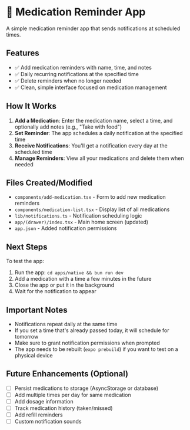 # 💊 Medication Reminder App

A simple medication reminder app that sends notifications at scheduled times.

## Features

- ✅ Add medication reminders with name, time, and notes
- ✅ Daily recurring notifications at the specified time
- ✅ Delete reminders when no longer needed
- ✅ Clean, simple interface focused on medication management

## How It Works

1. **Add a Medication**: Enter the medication name, select a time, and optionally add notes (e.g., "Take with food")
2. **Set Reminder**: The app schedules a daily notification at the specified time
3. **Receive Notifications**: You'll get a notification every day at the scheduled time
4. **Manage Reminders**: View all your medications and delete them when needed

## Files Created/Modified

- `components/add-medication.tsx` - Form to add new medication reminders
- `components/medication-list.tsx` - Display list of all medications
- `lib/notifications.ts` - Notification scheduling logic
- `app/(drawer)/index.tsx` - Main home screen (updated)
- `app.json` - Added notification permissions

## Next Steps

To test the app:

1. Run the app: `cd apps/native && bun run dev`
2. Add a medication with a time a few minutes in the future
3. Close the app or put it in the background
4. Wait for the notification to appear

## Important Notes

- Notifications repeat daily at the same time
- If you set a time that's already passed today, it will schedule for tomorrow
- Make sure to grant notification permissions when prompted
- The app needs to be rebuilt (`expo prebuild`) if you want to test on a physical device

## Future Enhancements (Optional)

- [ ] Persist medications to storage (AsyncStorage or database)
- [ ] Add multiple times per day for same medication
- [ ] Add dosage information
- [ ] Track medication history (taken/missed)
- [ ] Add refill reminders
- [ ] Custom notification sounds
